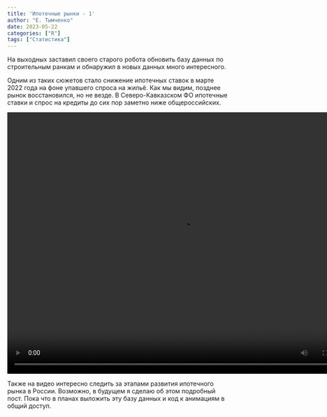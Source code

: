 ```yaml
---
title: 'Ипотечные рынки - 1'
author: "Е. Тымченко"
date: 2023-05-22
categories: ["R"]
tags: ["Статистика"]
---
```


На выходных заставил своего старого робота обновить базу данных по строительным ранкам и обнаружил в новых данных много интересного.

Одним из таких сюжетов стало снижение ипотечных ставок в марте 2022 года на фоне упавшего спроса на жильё. Как мы видим, позднее рынок восстановился, но не везде. В Северо-Кавказском ФО ипотечные ставки и спрос на кредиты до сих пор заметно ниже общероссийских.

<center>

<video width="800" height="600" controls>
<source src="https://github.com/ETymch/Econometrics_2023/raw/main/Pics/anim_regions_2.mp4" type="video/mp4">
</video>

</center>

Также на видео интересно следить за этапами развития ипотечного рынка в России. Возможно, в будущем я сделаю об этом подробный пост. Пока что в планах выложить эту базу данных и код к анимациям в общий доступ.
